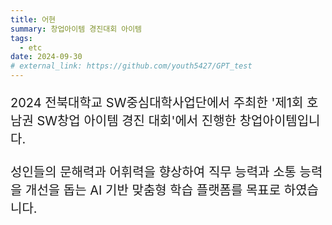 ```yaml
---
title: 어현
summary: 창업아이템 경진대회 아이템
tags:
  - etc
date: 2024-09-30
# external_link: https://github.com/youth5427/GPT_test
---
```


<p style="font-size: 20px;">
2024 전북대학교 SW중심대학사업단에서 주최한 '제1회 호남권 SW창업 아이템 경진 대회'에서 진행한 창업아이템입니다.
<br><br>
성인들의 문해력과 어휘력을 향상하여 직무 능력과 소통 능력을 개선을 돕는 AI 기반 맞춤형 학습 플랫폼를 목표로 하였습니다.
<br><br>
</p>
